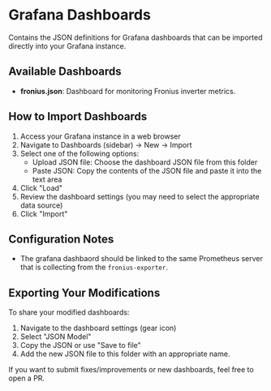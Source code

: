 # Grafana Dashboards

Contains the JSON definitions for Grafana dashboards that can be imported directly into your Grafana instance.

## Available Dashboards

- **fronius.json**: Dashboard for monitoring Fronius inverter metrics.

## How to Import Dashboards

1. Access your Grafana instance in a web browser
2. Navigate to Dashboards (sidebar) → New → Import
3. Select one of the following options:
   - Upload JSON file: Choose the dashboard JSON file from this folder
   - Paste JSON: Copy the contents of the JSON file and paste it into the text area
4. Click "Load"
5. Review the dashboard settings (you may need to select the appropriate data source)
6. Click "Import"

## Configuration Notes

- The grafana dashbaord should be linked to the same Prometheus server that is collecting from the `fronius-exporter`.

## Exporting Your Modifications

To share your modified dashboards:
1. Navigate to the dashboard settings (gear icon)
2. Select "JSON Model"
3. Copy the JSON or use "Save to file"
4. Add the new JSON file to this folder with an appropriate name.

If you want to submit fixes/improvements or new dashboards, feel free to open a PR.
